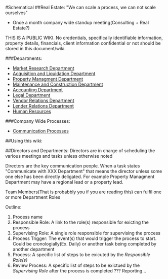 #Schematical
##Real Estate:
"We can scale a process, we can not scale ourselves"


- Once a month company wide standup meeting(Consulting + Real Estate?)


THIS IS A PUBLIC WIKI. No credentials, specifically identifiable information, property details, financials, client information confidential or not should be stored in this document/wiki.


###Departments:
* [Market Research Department](./departments/market_research) 
* [Acquisition and Liquidation Department](./departments/aqustion_and_liquidation)
* [Property Managment Department](./departments/property_managment)
* [Maintenance and Construction Department](./departments/maintenance_and_construction)
* [Accounting Department](./departments/accounting)
* [Legal Department](./departments/legal)
* [Vendor Relations Department](./departments/vendor_relations)
* [Lender Relations Department](./departments/lender_relations)
* [Human Resources](./departments/human_resources)


###Company Wide Processes:
* [Communication Processes](./company_processes)




##Using this wiki:


##Directors and Departments:
Directors are in charge of scheduling the various meetings and tasks unless otherwise noted

Directors are the key communication people. When a task states "Communicate with XXX Department" that means the director unless some one else has been directly deligated. For example Property Managment Department may have a regional lead or a property lead.

Team Members(That is probabbly you if you are reading this) can fulfil one or more Department Roles

Outline:
1. Process name
2. Responsible Role: A link to the role(s) responsible for exicting the process
3. Supervising Role: A single role responsible for supervising the process
4. Process Trigger: The event(s) that would trigger the process to start. Could be cronologially(Ex. Daily) or another task being completed by another department
5. Process: A specific list of steps to be exicuted by the *Responsible Role(s)*
6. Review Process: A specific list of steps to be exictued by the *Supervising Role* after the process is completed
??? Reporting...























